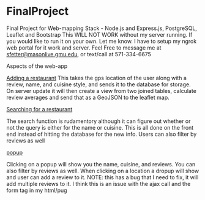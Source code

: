# FinalProject
Final Project for Web-mapping 
Stack - Node.js and Express.js, PostgreSQL, Leaflet and Bootstrap
This WILL NOT WORK without my server running. If you would like to run it on your own. Let me know.
I have to setup my ngrok web portal for it work and server. Feel Free to message me at sfetter@masonlive.gmu.edu, or text/call at 571-334-6675

Aspects of the web-app

[Adding a restaurant](./adding.gif)
This takes the gps location of the user along with a review, name, and cuisine style, and sends it to the database for storage.
On server update it will then create a view from two joined tables, calculate review averages and send that as a GeoJSON to the leaflet map.

[Searching for a restaurant](./Search_function.gif)

The search function is rudamentory although it can figure out whether or not the query is either for the name or cuisine. This is all done on the front end instead of hitting the database for the new info. Users can also filter by reviews as well

[popup](./click.gif)

Clicking on a popup will show you the name, cuisine, and reviews. You can also filter by reviews as well. When clicking on a location a dropup will show and user can add a review to it. NOTE: this has a bug that I need to fix, it will add multiple reviews to it. I think this is an issue with the ajax call and the form tag in my html/pug





